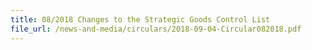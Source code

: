 ```yaml
---
title: 08/2018 Changes to the Strategic Goods Control List
file_url: /news-and-media/circulars/2018-09-04-Circular082018.pdf
---
```

